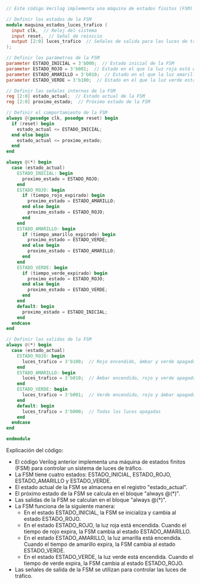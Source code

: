 ```verilog
// Este código Verilog implementa una máquina de estados finitos (FSM) para controlar un sistema de luces de tráfico.

// Definir los estados de la FSM
module maquina_estados_luces_trafico (
  input clk,  // Reloj del sistema
  input reset,  // Señal de reinicio
  output [2:0] luces_trafico  // Señales de salida para las luces de tráfico
);

// Definir los parámetros de la FSM
parameter ESTADO_INICIAL = 3'b000;  // Estado inicial de la FSM
parameter ESTADO_ROJO = 3'b001;  // Estado en el que la luz roja está encendida
parameter ESTADO_AMARILLO = 3'b010;  // Estado en el que la luz amarilla está encendida
parameter ESTADO_VERDE = 3'b100;  // Estado en el que la luz verde está encendida

// Definir las señales internas de la FSM
reg [2:0] estado_actual;  // Estado actual de la FSM
reg [2:0] proximo_estado;  // Próximo estado de la FSM

// Definir el comportamiento de la FSM
always @(posedge clk, posedge reset) begin
  if (reset) begin
    estado_actual <= ESTADO_INICIAL;
  end else begin
    estado_actual <= proximo_estado;
  end
end

always @(*) begin
  case (estado_actual)
    ESTADO_INICIAL: begin
      proximo_estado = ESTADO_ROJO;
    end
    ESTADO_ROJO: begin
      if (tiempo_rojo_expirado) begin
        proximo_estado = ESTADO_AMARILLO;
      end else begin
        proximo_estado = ESTADO_ROJO;
      end
    end
    ESTADO_AMARILLO: begin
      if (tiempo_amarillo_expirado) begin
        proximo_estado = ESTADO_VERDE;
      end else begin
        proximo_estado = ESTADO_AMARILLO;
      end
    end
    ESTADO_VERDE: begin
      if (tiempo_verde_expirado) begin
        proximo_estado = ESTADO_ROJO;
      end else begin
        proximo_estado = ESTADO_VERDE;
      end
    end
    default: begin
      proximo_estado = ESTADO_INICIAL;
    end
  endcase
end

// Definir las salidas de la FSM
always @(*) begin
  case (estado_actual)
    ESTADO_ROJO: begin
      luces_trafico = 3'b100;  // Rojo encendido, ámbar y verde apagados
    end
    ESTADO_AMARILLO: begin
      luces_trafico = 3'b010;  // Ámbar encendido, rojo y verde apagados
    end
    ESTADO_VERDE: begin
      luces_trafico = 3'b001;  // Verde encendido, rojo y ámbar apagados
    end
    default: begin
      luces_trafico = 3'b000;  // Todas las luces apagadas
    end
  endcase
end

endmodule
```

Explicación del código:

* El código Verilog anterior implementa una máquina de estados finitos (FSM) para controlar un sistema de luces de tráfico.
* La FSM tiene cuatro estados: ESTADO_INICIAL, ESTADO_ROJO, ESTADO_AMARILLO y ESTADO_VERDE.
* El estado actual de la FSM se almacena en el registro "estado_actual".
* El próximo estado de la FSM se calcula en el bloque "always @(*)".
* Las salidas de la FSM se calculan en el bloque "always @(*)".
* La FSM funciona de la siguiente manera:
    * En el estado ESTADO_INICIAL, la FSM se inicializa y cambia al estado ESTADO_ROJO.
    * En el estado ESTADO_ROJO, la luz roja está encendida. Cuando el tiempo de rojo expira, la FSM cambia al estado ESTADO_AMARILLO.
    * En el estado ESTADO_AMARILLO, la luz amarilla está encendida. Cuando el tiempo de amarillo expira, la FSM cambia al estado ESTADO_VERDE.
    * En el estado ESTADO_VERDE, la luz verde está encendida. Cuando el tiempo de verde expira, la FSM cambia al estado ESTADO_ROJO.
* Las señales de salida de la FSM se utilizan para controlar las luces de tráfico.